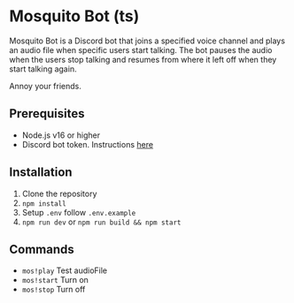 # Mosquito Bot (ts)

Mosquito Bot is a Discord bot that joins a specified voice channel and plays an audio file when specific users start talking. The bot pauses the audio when the users stop talking and resumes from where it left off when they start talking again.

Annoy your friends.

## Prerequisites
- Node.js v16 or higher
- Discord bot token. Instructions [here](https://discordjs.guide/preparations/setting-up-a-bot-application.html#creating-your-bot)

## Installation

1. Clone the repository
2. `npm install`
3. Setup `.env` follow `.env.example`
4. `npm run dev` or `npm run build && npm start`

## Commands
- `mos!play` Test audioFile
- `mos!start` Turn on
- `mos!stop` Turn off